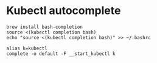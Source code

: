 # Kubectl autocomplete
```
brew install bash-completion
source <(kubectl completion bash)
echo "source <(kubectl completion bash)" >> ~/.bashrc

alias k=kubectl
complete -o default -F __start_kubectl k
```
